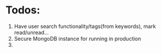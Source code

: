 # Todos:

1. Have user search functionality/tags(from keywords), mark read/unread...
2. Secure MongoDB instance for running in production
3.
